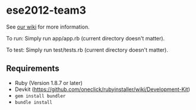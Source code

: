 ese2012-team3
=============

See [our wiki](https://github.com/ese-unibe-ch/ese2012-team3/wiki) for more information.

To run: Simply run app/app.rb (current directory doesn't matter).

To test: Simply run test/tests.rb (current directory doesn't matter).

## Requirements 
* Ruby (Version 1.8.7 or later)
* Devkit (https://github.com/oneclick/rubyinstaller/wiki/Development-Kit)
* `gem install bundler`
* `bundle install`